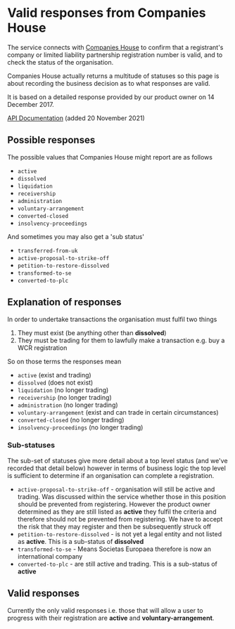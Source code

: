 # Valid responses from Companies House

The service connects with [Companies House](http://wck2.companieshouse.gov.uk//wcframe?name=accessCompanyInfo) to confirm that a registrant's company or limited liability partnership registration number is valid, and to check the status of the organisation.

Companies House actually returns a multitude of statuses so this page is about recording the business decision as to what responses are valid.

It is based on a detailed response provided by our product owner on 14 December 2017.

[API Documentation](https://developer.company-information.service.gov.uk/) (added 20 November 2021)

## Possible responses

The possible values that Companies House might report are as follows

- `active`
- `dissolved`
- `liquidation`
- `receivership`
- `administration`
- `voluntary-arrangement`
- `converted-closed`
- `insolvency-proceedings`

And sometimes you may also get a 'sub status'

- `transferred-from-uk`
- `active-proposal-to-strike-off`
- `petition-to-restore-dissolved`
- `transformed-to-se`
- `converted-to-plc`

## Explanation of responses

In order to undertake transactions the organisation must fulfil two things

1. They must exist (be anything other than **dissolved**)
1. They must be trading for them to lawfully make a transaction e.g. buy a WCR registration

So on those terms the responses mean

- `active` (exist and trading)
- `dissolved` (does not exist)
- `liquidation` (no longer trading)
- `receivership` (no longer trading)
- `administration` (no longer trading)
- `voluntary-arrangement` (exist and can trade in certain circumstances)
- `converted-closed` (no longer trading)
- `insolvency-proceedings` (no longer trading)

### Sub-statuses

The sub-set of statuses give more detail about a top level status (and we've recorded that detail below) however in terms of business logic the top level is sufficient to determine if an organisation can complete a registration.

- `active-proposal-to-strike-off` - organisation will still be active and trading. Was discussed within the service whether those in this position should be prevented from registering. However the product owner determined as they are still listed as **active** they fulfil the criteria and therefore should not be prevented from registering. We have to accept the risk that they may register and then be subsequently struck off
- `petition-to-restore-dissolved` - is not yet a legal entity and not listed as **active**. This is a sub-status of **dissolved**
- `transformed-to-se` - Means Societas Europaea therefore is now an international company
- `converted-to-plc` - are still active and trading. This is a sub-status of **active**

## Valid responses

Currently the only valid responses i.e. those that will allow a user to progress with their registration are **active** and **voluntary-arrangement**.

